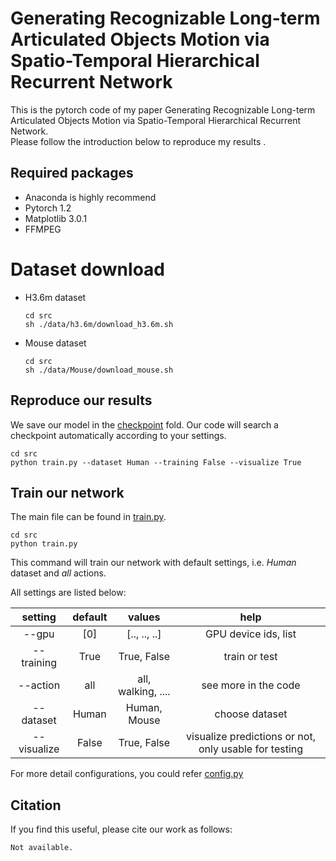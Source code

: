 # Generating Recognizable Long-term Articulated Objects Motion via Spatio-Temporal Hierarchical Recurrent Network 
This is the pytorch code of my paper Generating Recognizable Long-term Articulated Objects Motion via Spatio-Temporal Hierarchical Recurrent Network.  
Please follow the introduction below to reproduce my results .   

## Required packages

* Anaconda is highly recommend 
* Pytorch 1.2
* Matplotlib 3.0.1
*  FFMPEG 

# Dataset download

* H3.6m dataset

  ```shell
  cd src
  sh ./data/h3.6m/download_h3.6m.sh
  ```

* Mouse dataset

  ```shell
  cd src
  sh ./data/Mouse/download_mouse.sh
  ```

## Reproduce our results

We save our model in the [checkpoint]( https://github.com/p0werHu/human-motion-prediction/tree/master/src/checkpoint ) fold. Our code will search a checkpoint automatically according to your settings. 

```shell
cd src
python train.py --dataset Human --training False --visualize True
```

## Train our network

The main file can be found in [train.py]( https://github.com/p0werHu/human-motion-prediction/blob/master/src/train.py ).

````shell
cd src
python train.py
````

This command will train our network with default settings, i.e. *Human* dataset and *all* actions.

All settings are listed below:

setting | default | values | help
:--:|:--:|:--:|:--:
--gpu|[0]|[.., .., ..]|GPU device ids, list
--training|True|True, False| train or test
--action|all|all, walking, ....|see more in the code
--dataset|Human|Human, Mouse|choose dataset
--visualize|False|True, False|visualize predictions or not, only usable for testing

For more detail configurations, you could refer [config.py]( https://github.com/p0werHu/human-motion-prediction/blob/master/src/config.py )

## Citation

If you find this useful, please cite our work as follows:

```
Not available.
```





